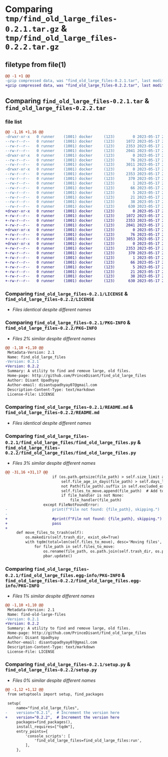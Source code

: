 # Comparing `tmp/find_old_large_files-0.2.1.tar.gz` & `tmp/find_old_large_files-0.2.2.tar.gz`

## filetype from file(1)

```diff
@@ -1 +1 @@
-gzip compressed data, was "find_old_large_files-0.2.1.tar", last modified: Wed May 17 21:27:02 2023, max compression
+gzip compressed data, was "find_old_large_files-0.2.2.tar", last modified: Wed May 17 21:38:17 2023, max compression
```

## Comparing `find_old_large_files-0.2.1.tar` & `find_old_large_files-0.2.2.tar`

### file list

```diff
@@ -1,16 +1,16 @@
-drwxr-xr-x   0 runner    (1001) docker     (123)        0 2023-05-17 21:27:02.492610 find_old_large_files-0.2.1/
--rw-r--r--   0 runner    (1001) docker     (123)     1072 2023-05-17 21:26:46.000000 find_old_large_files-0.2.1/LICENSE
--rw-r--r--   0 runner    (1001) docker     (123)     2353 2023-05-17 21:27:02.492610 find_old_large_files-0.2.1/PKG-INFO
--rw-r--r--   0 runner    (1001) docker     (123)     2041 2023-05-17 21:26:46.000000 find_old_large_files-0.2.1/README.md
-drwxr-xr-x   0 runner    (1001) docker     (123)        0 2023-05-17 21:27:02.492610 find_old_large_files-0.2.1/find_old_large_files/
--rw-r--r--   0 runner    (1001) docker     (123)       76 2023-05-17 21:26:46.000000 find_old_large_files-0.2.1/find_old_large_files/__init__.py
--rw-r--r--   0 runner    (1001) docker     (123)     3011 2023-05-17 21:26:46.000000 find_old_large_files-0.2.1/find_old_large_files/find_old_large_files.py
-drwxr-xr-x   0 runner    (1001) docker     (123)        0 2023-05-17 21:27:02.492610 find_old_large_files-0.2.1/find_old_large_files.egg-info/
--rw-r--r--   0 runner    (1001) docker     (123)     2353 2023-05-17 21:27:02.000000 find_old_large_files-0.2.1/find_old_large_files.egg-info/PKG-INFO
--rw-r--r--   0 runner    (1001) docker     (123)      370 2023-05-17 21:27:02.000000 find_old_large_files-0.2.1/find_old_large_files.egg-info/SOURCES.txt
--rw-r--r--   0 runner    (1001) docker     (123)        1 2023-05-17 21:27:02.000000 find_old_large_files-0.2.1/find_old_large_files.egg-info/dependency_links.txt
--rw-r--r--   0 runner    (1001) docker     (123)       66 2023-05-17 21:27:02.000000 find_old_large_files-0.2.1/find_old_large_files.egg-info/entry_points.txt
--rw-r--r--   0 runner    (1001) docker     (123)        5 2023-05-17 21:27:02.000000 find_old_large_files-0.2.1/find_old_large_files.egg-info/requires.txt
--rw-r--r--   0 runner    (1001) docker     (123)       21 2023-05-17 21:27:02.000000 find_old_large_files-0.2.1/find_old_large_files.egg-info/top_level.txt
--rw-r--r--   0 runner    (1001) docker     (123)       38 2023-05-17 21:27:02.492610 find_old_large_files-0.2.1/setup.cfg
--rw-r--r--   0 runner    (1001) docker     (123)      630 2023-05-17 21:26:46.000000 find_old_large_files-0.2.1/setup.py
+drwxr-xr-x   0 runner    (1001) docker     (123)        0 2023-05-17 21:38:17.445464 find_old_large_files-0.2.2/
+-rw-r--r--   0 runner    (1001) docker     (123)     1072 2023-05-17 21:38:00.000000 find_old_large_files-0.2.2/LICENSE
+-rw-r--r--   0 runner    (1001) docker     (123)     2353 2023-05-17 21:38:17.445464 find_old_large_files-0.2.2/PKG-INFO
+-rw-r--r--   0 runner    (1001) docker     (123)     2041 2023-05-17 21:38:00.000000 find_old_large_files-0.2.2/README.md
+drwxr-xr-x   0 runner    (1001) docker     (123)        0 2023-05-17 21:38:17.441464 find_old_large_files-0.2.2/find_old_large_files/
+-rw-r--r--   0 runner    (1001) docker     (123)       76 2023-05-17 21:38:00.000000 find_old_large_files-0.2.2/find_old_large_files/__init__.py
+-rw-r--r--   0 runner    (1001) docker     (123)     3053 2023-05-17 21:38:00.000000 find_old_large_files-0.2.2/find_old_large_files/find_old_large_files.py
+drwxr-xr-x   0 runner    (1001) docker     (123)        0 2023-05-17 21:38:17.445464 find_old_large_files-0.2.2/find_old_large_files.egg-info/
+-rw-r--r--   0 runner    (1001) docker     (123)     2353 2023-05-17 21:38:17.000000 find_old_large_files-0.2.2/find_old_large_files.egg-info/PKG-INFO
+-rw-r--r--   0 runner    (1001) docker     (123)      370 2023-05-17 21:38:17.000000 find_old_large_files-0.2.2/find_old_large_files.egg-info/SOURCES.txt
+-rw-r--r--   0 runner    (1001) docker     (123)        1 2023-05-17 21:38:17.000000 find_old_large_files-0.2.2/find_old_large_files.egg-info/dependency_links.txt
+-rw-r--r--   0 runner    (1001) docker     (123)       66 2023-05-17 21:38:17.000000 find_old_large_files-0.2.2/find_old_large_files.egg-info/entry_points.txt
+-rw-r--r--   0 runner    (1001) docker     (123)        5 2023-05-17 21:38:17.000000 find_old_large_files-0.2.2/find_old_large_files.egg-info/requires.txt
+-rw-r--r--   0 runner    (1001) docker     (123)       21 2023-05-17 21:38:17.000000 find_old_large_files-0.2.2/find_old_large_files.egg-info/top_level.txt
+-rw-r--r--   0 runner    (1001) docker     (123)       38 2023-05-17 21:38:17.445464 find_old_large_files-0.2.2/setup.cfg
+-rw-r--r--   0 runner    (1001) docker     (123)      630 2023-05-17 21:38:00.000000 find_old_large_files-0.2.2/setup.py
```

### Comparing `find_old_large_files-0.2.1/LICENSE` & `find_old_large_files-0.2.2/LICENSE`

 * *Files identical despite different names*

### Comparing `find_old_large_files-0.2.1/PKG-INFO` & `find_old_large_files-0.2.2/PKG-INFO`

 * *Files 2% similar despite different names*

```diff
@@ -1,10 +1,10 @@
 Metadata-Version: 2.1
 Name: find_old_large_files
-Version: 0.2.1
+Version: 0.2.2
 Summary: A utility to find and remove large, old files.
 Home-page: http://github.com/PrinceDisant/find_old_large_files
 Author: Disant Upadhyay
 Author-email: disantupadhyay07@gmail.com
 Description-Content-Type: text/markdown
 License-File: LICENSE
```

### Comparing `find_old_large_files-0.2.1/README.md` & `find_old_large_files-0.2.2/README.md`

 * *Files identical despite different names*

### Comparing `find_old_large_files-0.2.1/find_old_large_files/find_old_large_files.py` & `find_old_large_files-0.2.2/find_old_large_files/find_old_large_files.py`

 * *Files 3% similar despite different names*

```diff
@@ -31,16 +31,17 @@
                     if (os.path.getsize(file_path) > self.size_limit and
                         self.file_age_in_days(file_path) > self.days_limit and
                         not Path(file_path).suffix in self.excluded_extensions):
                         self.files_to_move.append(file_path)  # Add to files to be moved
                         if file_handler is not None:
                             file_handler(file_path)
                 except FileNotFoundError:
-                    print(f"File not found: {file_path}, skipping.")
-
+                    #print(f"File not found: {file_path}, skipping.")
+                    pass
+                
     def move_files_to_trash(self):
         os.makedirs(self.trash_dir, exist_ok=True)
         with tqdm(total=len(self.files_to_move), desc='Moving files', ncols=70) as pbar:
             for file_path in self.files_to_move:
                 os.rename(file_path, os.path.join(self.trash_dir, os.path.basename(file_path)))
                 pbar.update()
```

### Comparing `find_old_large_files-0.2.1/find_old_large_files.egg-info/PKG-INFO` & `find_old_large_files-0.2.2/find_old_large_files.egg-info/PKG-INFO`

 * *Files 1% similar despite different names*

```diff
@@ -1,10 +1,10 @@
 Metadata-Version: 2.1
 Name: find-old-large-files
-Version: 0.2.1
+Version: 0.2.2
 Summary: A utility to find and remove large, old files.
 Home-page: http://github.com/PrinceDisant/find_old_large_files
 Author: Disant Upadhyay
 Author-email: disantupadhyay07@gmail.com
 Description-Content-Type: text/markdown
 License-File: LICENSE
```

### Comparing `find_old_large_files-0.2.1/setup.py` & `find_old_large_files-0.2.2/setup.py`

 * *Files 0% similar despite different names*

```diff
@@ -1,12 +1,12 @@
 from setuptools import setup, find_packages
 
 setup(
     name="find_old_large_files",
-    version="0.2.1",  # Increment the version here
+    version="0.2.2",  # Increment the version here
     packages=find_packages(),
     install_requires=["tqdm"],
     entry_points={
         'console_scripts': [
             'find_old_large_files=find_old_large_files:run',
         ],
     },
```

